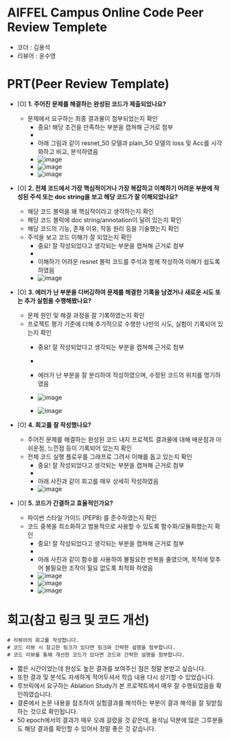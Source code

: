 # AIFFEL Campus Online Code Peer Review Templete
- 코더 : 김용석
- 리뷰어 : 윤수영


# PRT(Peer Review Template)
- [O]  **1. 주어진 문제를 해결하는 완성된 코드가 제출되었나요?**
    - 문제에서 요구하는 최종 결과물이 첨부되었는지 확인
        - 중요! 해당 조건을 만족하는 부분을 캡쳐해 근거로 첨부
        - 
        - 아래 그림과 같이 resnet_50 모델과 plain_50 모델의 loss 및 Acc를 시각화하고 비교, 분석하였음
        - ![image](https://github.com/user-attachments/assets/da6547e9-3035-4109-8b15-c049178f2d86)
        - ![image](https://github.com/user-attachments/assets/8438cbc6-7eb7-4718-b1b8-fd6267c82317)
        - ![image](https://github.com/user-attachments/assets/d6775957-631c-4439-abae-a63774e939e5)


- [O]  **2. 전체 코드에서 가장 핵심적이거나 가장 복잡하고 이해하기 어려운 부분에 작성된 
주석 또는 doc string을 보고 해당 코드가 잘 이해되었나요?**
    - 해당 코드 블럭을 왜 핵심적이라고 생각하는지 확인
    - 해당 코드 블럭에 doc string/annotation이 달려 있는지 확인
    - 해당 코드의 기능, 존재 이유, 작동 원리 등을 기술했는지 확인
    - 주석을 보고 코드 이해가 잘 되었는지 확인
        - 중요! 잘 작성되었다고 생각되는 부분을 캡쳐해 근거로 첨부
        - 
        - 이해하기 어려운 resnet 블럭 코드를 주석과 함께 작성하여 이해가 쉽도록 하였음
        - ![image](https://github.com/user-attachments/assets/a47c6325-61c7-496b-b137-ad31fa380cf4)

        
- [O]  **3. 에러가 난 부분을 디버깅하여 문제를 해결한 기록을 남겼거나
새로운 시도 또는 추가 실험을 수행해봤나요?**
    - 문제 원인 및 해결 과정을 잘 기록하였는지 확인
    - 프로젝트 평가 기준에 더해 추가적으로 수행한 나만의 시도, 
    실험이 기록되어 있는지 확인
        - 중요! 잘 작성되었다고 생각되는 부분을 캡쳐해 근거로 첨부
        - 
        - 에러가 난 부분을 잘 분리하여 작성하였으며, 수정된 코드의 위치를 명기하였음
        - ![image](https://github.com/user-attachments/assets/8e452754-f11b-4d75-b041-85641e93d565)

        - ![image](https://github.com/user-attachments/assets/35d08916-4a32-4e82-a44f-b281fd6be7be)

        
- [O]  **4. 회고를 잘 작성했나요?**
    - 주어진 문제를 해결하는 완성된 코드 내지 프로젝트 결과물에 대해
    배운점과 아쉬운점, 느낀점 등이 기록되어 있는지 확인
    - 전체 코드 실행 플로우를 그래프로 그려서 이해를 돕고 있는지 확인
        - 중요! 잘 작성되었다고 생각되는 부분을 캡쳐해 근거로 첨부
        - 
        - 아래 사진과 같이 회고를 매우 상세히 작성하였음
        - ![image](https://github.com/user-attachments/assets/73e1a169-528f-43ce-9874-0662f9611bc9)

        
- [O]  **5. 코드가 간결하고 효율적인가요?**
    - 파이썬 스타일 가이드 (PEP8) 를 준수하였는지 확인
    - 코드 중복을 최소화하고 범용적으로 사용할 수 있도록 함수화/모듈화했는지 확인
        - 중요! 잘 작성되었다고 생각되는 부분을 캡쳐해 근거로 첨부
        - 
        - 아래 사진과 같이 함수를 사용하여 불필요한 반복을 줄였으며, 목적에 맞추어 불필요한 조작이 필요 없도록 최적화 하였음
        - ![image](https://github.com/user-attachments/assets/5cedb33e-eefb-4bac-af51-4d81d41262f4)
        - ![image](https://github.com/user-attachments/assets/31b59806-027e-4a20-9b76-eabbb32db8f7)
        - ![image](https://github.com/user-attachments/assets/988c3290-55db-402f-85ee-9480098023d0)


# 회고(참고 링크 및 코드 개선)
```
# 리뷰어의 회고를 작성합니다.
# 코드 리뷰 시 참고한 링크가 있다면 링크와 간략한 설명을 첨부합니다.
# 코드 리뷰를 통해 개선한 코드가 있다면 코드와 간략한 설명을 첨부합니다.
```
- 짧은 시간이었는데 완성도 높은 결과를 보여주신 점은 정말 본받고 싶습니다.
- 또한 결과 및 분석도 자세하게 적어두셔서 학습 내용 다시 상기할 수 있었습니다.
- 루브릭에서 요구하는 Ablation Study가 본 프로젝트에서 매우 잘 수행되었음을 확인하였습니다.
- 결론에서 논문 내용을 참조하여 실험결과를 해석하는 부분이 결과 해석을 잘 뒷받침하는 것으로 확인됩니다.
- 50 epoch에서의 결과가 매우 오래 걸렸을 것 같은데, 용석님 덕분에 많은 그루분들도 해당 결과를 확인할 수 있어서 정말 좋은 것 같습니다.
